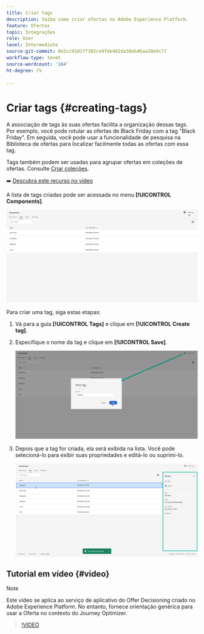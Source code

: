```yaml
---
title: Criar tags
description: Saiba como criar ofertas no Adobe Experience Platform.
feature: Ofertas
topic: Integrações
role: User
level: Intermediate
source-git-commit: 0e5cc9101ff382ce9fde442da38eb46aa28e9c77
workflow-type: tm+mt
source-wordcount: '164'
ht-degree: 7%

---
```


# Criar tags {#creating-tags}

A associação de tags às suas ofertas facilita a organização dessas tags. Por exemplo, você pode rotular as ofertas de Black Friday com a tag &quot;Black Friday&quot;. Em seguida, você pode usar a funcionalidade de pesquisa na Biblioteca de ofertas para localizar facilmente todas as ofertas com essa tag.

Tags também podem ser usadas para agrupar ofertas em coleções de ofertas. Consulte [Criar coleções](../offer-library/creating-collections.md).

➡️ [Descubra este recurso no vídeo](#video)

A lista de tags criadas pode ser acessada no menu **[!UICONTROL Components]**.

![](../../assets/tags_list.png)

Para criar uma tag, siga estas etapas:

1. Vá para a guia **[!UICONTROL Tags]** e clique em **[!UICONTROL Create tag]**.

1. Especifique o nome da tag e clique em **[!UICONTROL Save]**.

   ![](../../assets/tags_create.png)

1. Depois que a tag for criada, ela será exibida na lista. Você pode selecioná-lo para exibir suas propriedades e editá-lo ou suprimi-lo.

   ![](../../assets/tags_created.png)

## Tutorial em vídeo {#video}

>[!NOTE]
>
>Este vídeo se aplica ao serviço de aplicativo do Offer Decisioning criado no Adobe Experience Platform. No entanto, fornece orientação genérica para usar a Oferta no contexto do Journey Optimizer.

>[!VIDEO](https://video.tv.adobe.com/v/329374?quality=12)
